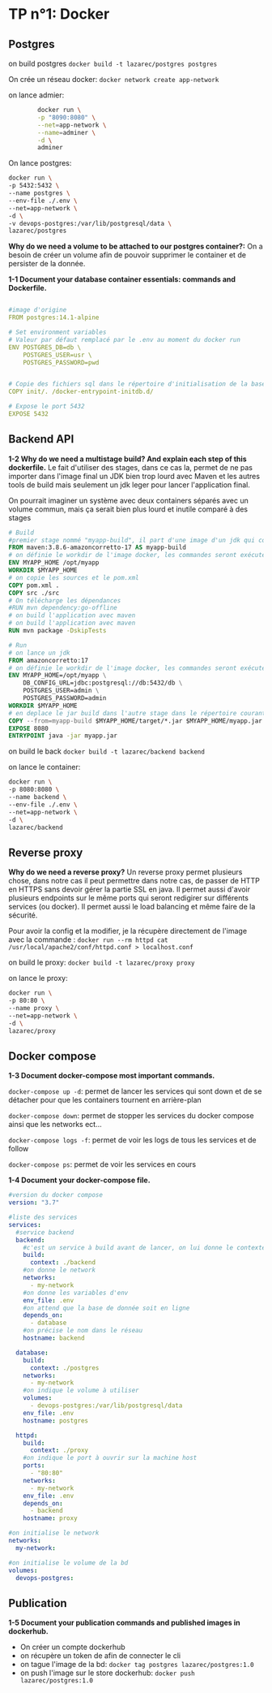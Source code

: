 # TP n°1: Docker

## Postgres

on build postgres `docker build -t lazarec/postgres postgres`

On crée un réseau docker: `docker network create app-network`

on lance admier:

```bash
        docker run \
        -p "8090:8080" \
        --net=app-network \
        --name=adminer \
        -d \
        adminer

```

On lance postgres:

```bash
docker run \
-p 5432:5432 \
--name postgres \
--env-file ./.env \
--net=app-network \
-d \
-v devops-postgres:/var/lib/postgresql/data \
lazarec/postgres
```

**Why do we need a volume to be attached to our postgres container?:**
On a besoin de créer un volume afin de pouvoir supprimer le container et de persister de la donnée.

**1-1 Document your database container essentials: commands and Dockerfile.**

```yaml

#image d'origine
FROM postgres:14.1-alpine

# Set environment variables
# Valeur par défaut remplacé par le .env au moment du docker run
ENV POSTGRES_DB=db \
    POSTGRES_USER=usr \
    POSTGRES_PASSWORD=pwd


# Copie des fichiers sql dans le répertoire d'initialisation de la base de données
COPY init/. /docker-entrypoint-initdb.d/

# Expose le port 5432
EXPOSE 5432

```

## Backend API

**1-2 Why do we need a multistage build? And explain each step of this dockerfile.**
Le fait d'utiliser des stages, dans ce cas la, permet de ne pas importer dans l'image final un JDK bien trop lourd avec Maven et les autres tools de build mais seulement un jdk leger pour lancer l'application final.

On pourrait imaginer un système avec deux containers séparés avec un volume commun, mais ça serait bien plus lourd et inutile comparé à des stages

```dockerfile
# Build
#premier stage nommé "myapp-build", il part d'une image d'un jdk qui comprends maven, qui est un gestionnaire de dépendances
FROM maven:3.8.6-amazoncorretto-17 AS myapp-build
# on définie le workdir de l'image docker, les commandes seront exécutés dedans
ENV MYAPP_HOME /opt/myapp
WORKDIR $MYAPP_HOME
# on copie les sources et le pom.xml
COPY pom.xml .
COPY src ./src
# On télécharge les dépendances
#RUN mvn dependency:go-offline
# on build l'application avec maven
# on build l'application avec maven
RUN mvn package -DskipTests

# Run
# on lance un jdk
FROM amazoncorretto:17
# on définie le workdir de l'image docker, les commandes seront exécutés dedans
ENV MYAPP_HOME=/opt/myapp \
    DB_CONFIG_URL=jdbc:postgresql://db:5432/db \
    POSTGRES_USER=admin \
    POSTGRES_PASSWORD=admin
WORKDIR $MYAPP_HOME
# en deplace le jar build dans l'autre stage dans le répertoire courant
COPY --from=myapp-build $MYAPP_HOME/target/*.jar $MYAPP_HOME/myapp.jar
EXPOSE 8080
ENTRYPOINT java -jar myapp.jar

```

on build le back `docker build -t lazarec/backend backend`

on lance le container:

```bash
docker run \
-p 8080:8080 \
--name backend \
--env-file ./.env \
--net=app-network \
-d \
lazarec/backend
```

## Reverse proxy

**Why do we need a reverse proxy?**
Un reverse proxy permet plusieurs chose, dans notre cas il peut permettre dans notre cas, de passer de HTTP en HTTPS sans devoir gérer la partie SSL en java. Il permet aussi d'avoir plusieurs endpoints sur le même ports qui seront redigirer sur différents services (ou docker). Il permet aussi le load balancing et même faire de la sécurité.

Pour avoir la config et la modifier, je la récupère directement de l'image avec la commande : `docker run --rm httpd cat /usr/local/apache2/conf/httpd.conf > localhost.conf`

on build le proxy: `docker build -t lazarec/proxy proxy`

on lance le proxy:

```bash
docker run \
-p 80:80 \
--name proxy \
--net=app-network \
-d \
lazarec/proxy
```

## Docker compose

**1-3 Document docker-compose most important commands.**

`docker-compose up -d`: permet de lancer les services qui sont down et de se détacher pour que les containers tournent en arrière-plan

`docker-compose down`: permet de stopper les services du docker compose ainsi que les networks ect...

`docker-compose logs -f`: permet de voir les logs de tous les services et de follow

`docker-compose ps`: permet de voir les services en cours

**1-4 Document your docker-compose file.**

```yaml
#version du docker compose
version: "3.7"

#liste des services
services:
  #service backend
  backend:
    #c'est un service à build avant de lancer, on lui donne le contexte
    build:
      context: ./backend
    #on donne le network
    networks:
      - my-network
    #on donne les variables d'env
    env_file: .env
    #on attend que la base de donnée soit en ligne
    depends_on:
      - database
    #on précise le nom dans le réseau
    hostname: backend

  database:
    build:
      context: ./postgres
    networks:
      - my-network
    #on indique le volume à utiliser
    volumes:
      - devops-postgres:/var/lib/postgresql/data
    env_file: .env
    hostname: postgres

  httpd:
    build:
      context: ./proxy
    #on indique le port à ouvrir sur la machine host
    ports:
      - "80:80"
    networks:
      - my-network
    env_file: .env
    depends_on:
      - backend
    hostname: proxy

#on initialise le network
networks:
  my-network:

#on initialise le volume de la bd
volumes:
  devops-postgres:
```

## Publication

**1-5 Document your publication commands and published images in dockerhub.**

- On créer un compte dockerhub
- on récupère un token de afin de connecter le cli
- on tague l'image de la bd: `docker tag postgres lazarec/postgres:1.0 `
- on push l'image sur le store dockerhub: `docker push lazarec/postgres:1.0`

